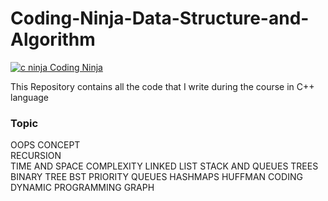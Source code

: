 # Coding-Ninja-Data-Structure-and-Algorithm
[
![c ninja](https://user-images.githubusercontent.com/66161514/146222426-8c593ad5-8411-4942-bc4f-efb3555e4d26.png)
](url)[Coding Ninja](https://www.codingninjas.com/)

This Repository contains all the code that I write during the course in C++ language 

### Topic 
OOPS CONCEPT<br />
RECURSION<br />
TIME AND SPACE COMPLEXITY
LINKED LIST
STACK AND QUEUES
TREES
BINARY TREE
BST
PRIORITY QUEUES
HASHMAPS
HUFFMAN CODING
DYNAMIC PROGRAMMING
GRAPH
